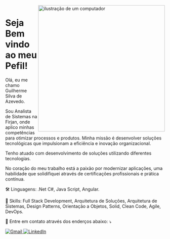 <img src="https://raw.githubusercontent.com/MicaelliMedeiros/micaellimedeiros/master/image/computer-illustration.png" alt="ilustração de um computador" min-width="400px" max-width="400px" width="400px" align="right">

<h1>Seja Bem vindo ao meu Pefil!</h1>

<p align="left"> 

  Olá, eu me chamo Guilherme Silva de Azevedo. </br>  
  
  Sou Analista de Sistemas na Firjan, onde aplico minhas competências para otimizar processos e produtos. Minha missão é desenvolver soluções tecnológicas que impulsionam a    eficiência e inovação organizacional. </br>
  
  Tenho atuado com desenvolvimento de soluções utilizando diferentes tecnologias.</br>
  
  No coração do meu trabalho está a paixão por modernizar aplicações, uma habilidade que solidifiquei através de certificações profissionais e prática contínua.

</p>

<p align="left">
  🛠️ Linguagens: .Net C#, Java Script, Angular.
</p>

<p align="left">
  💼 Skills: Full Stack Development, Arquitetura de Soluções, Arquitetura de Sistemas, Design Patterns, Orientação a Objetos, Solid, Clean Code, Agile, DevOps.  
</p>

<p align="left">
  💌 Entre em contato através dos enderços abaixo: ⤵️
</p>

<p align="left">
  <a href="mailto:guilherme.asazevedo@gmail.com" title="Gmail">
    <img src="https://img.shields.io/badge/-Gmail-FF0000?style=flat-square&labelColor=FF0000&logo=gmail&logoColor=white&link=LINK-DO-SEU-GMAIL" alt="Gmail"/>
  </a>
  <a href="https://www.linkedin.com/in/guilherme-silva-de-azevedo-a73769132" title="LinkedIn">
    <img src="https://img.shields.io/badge/-Linkedin-0e76a8?style=flat-square&logo=Linkedin&logoColor=white&link=LINK-DO-SEU-LINKEDIN" alt="LinkedIn"/>
  </a>
</p>
